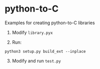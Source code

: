 # python-to-C

Examples for creating python-to-C libraries

1. Modify `library.pyx`

2. Run: 

`python3 setup.py build_ext --inplace`

3. Modify and run `test.py`
